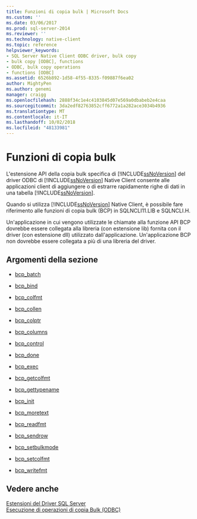 ```yaml
---
title: Funzioni di copia bulk | Microsoft Docs
ms.custom: ''
ms.date: 03/06/2017
ms.prod: sql-server-2014
ms.reviewer: ''
ms.technology: native-client
ms.topic: reference
helpviewer_keywords:
- SQL Server Native Client ODBC driver, bulk copy
- bulk copy [ODBC], functions
- ODBC, bulk copy operations
- functions [ODBC]
ms.assetid: 6526b892-1d58-4f55-8335-f09887f6ea02
author: MightyPen
ms.author: genemi
manager: craigg
ms.openlocfilehash: 2888f34c1e4c4103845d07e569a0dbabeb2e4caa
ms.sourcegitcommit: 3da2edf82763852cff6772a1a282ace3034b4936
ms.translationtype: MT
ms.contentlocale: it-IT
ms.lasthandoff: 10/02/2018
ms.locfileid: "48133981"
---
```

# <a name="bulk-copy-functions"></a>Funzioni di copia bulk
  L'estensione API della copia bulk specifica di [!INCLUDE[ssNoVersion](../../includes/ssnoversion-md.md)] del driver ODBC di [!INCLUDE[ssNoVersion](../../includes/ssnoversion-md.md)] Native Client consente alle applicazioni client di aggiungere o di estrarre rapidamente righe di dati in una tabella [!INCLUDE[ssNoVersion](../../includes/ssnoversion-md.md)].  
  
 Quando si utilizza [!INCLUDE[ssNoVersion](../../includes/ssnoversion-md.md)] Native Client, è possibile fare riferimento alle funzioni di copia bulk (BCP) in SQLNCLI11.LIB e SQLNCLI.H.  
  
 Un'applicazione in cui vengono utilizzate le chiamate alla funzione API BCP dovrebbe essere collegata alla libreria (con estensione lib) fornita con il driver (con estensione dll) utilizzato dall'applicazione. Un'applicazione BCP non dovrebbe essere collegata a più di una libreria del driver.  
  
## <a name="in-this-section"></a>Argomenti della sezione  
  
-   [bcp_batch](bcp-batch.md)  
  
-   [bcp_bind](bcp-bind.md)  
  
-   [bcp_colfmt](bcp-colfmt.md)  
  
-   [bcp_collen](bcp-collen.md)  
  
-   [bcp_colptr](bcp-colptr.md)  
  
-   [bcp_columns](bcp-columns.md)  
  
-   [bcp_control](bcp-control.md)  
  
-   [bcp_done](bcp-done.md)  
  
-   [bcp_exec](bcp-exec.md)  
  
-   [bcp_getcolfmt](bcp-getcolfmt.md)  
  
-   [bcp_gettypename](bcp-gettypename.md)  
  
-   [bcp_init](bcp-init.md)  
  
-   [bcp_moretext](bcp-moretext.md)  
  
-   [bcp_readfmt](bcp-readfmt.md)  
  
-   [bcp_sendrow](bcp-sendrow.md)  
  
-   [bcp_setbulkmode](bcp-setbulkmode.md)  
  
-   [bcp_setcolfmt](bcp-setcolfmt.md)  
  
-   [bcp_writefmt](bcp-writefmt.md)  
  
## <a name="see-also"></a>Vedere anche  
 [Estensioni del Driver SQL Server](../../database-engine/dev-guide/sql-server-driver-extensions.md)   
 [Esecuzione di operazioni di copia Bulk &#40;ODBC&#41;](../native-client-odbc-bulk-copy-operations/performing-bulk-copy-operations-odbc.md)  
  
  
